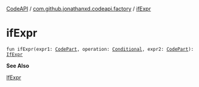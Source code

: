 [CodeAPI](../index.md) / [com.github.jonathanxd.codeapi.factory](index.md) / [ifExpr](.)

# ifExpr

`fun ifExpr(expr1: `[`CodePart`](../com.github.jonathanxd.codeapi/-code-part/index.md)`, operation: `[`Conditional`](../com.github.jonathanxd.codeapi.operator/-operator/-conditional/index.md)`, expr2: `[`CodePart`](../com.github.jonathanxd.codeapi/-code-part/index.md)`): `[`IfExpr`](../com.github.jonathanxd.codeapi.base/-if-expr/index.md)

**See Also**

[IfExpr](../com.github.jonathanxd.codeapi.base/-if-expr/index.md)


